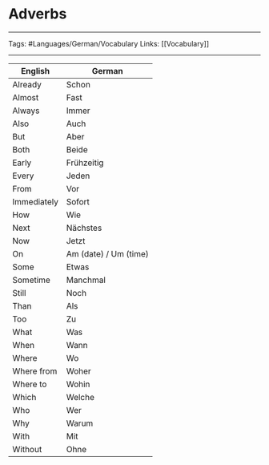 # Adverbs
___
Tags: #Languages/German/Vocabulary 
Links: [[Vocabulary]]
___
English | German
------------ | ------------
Already | Schon
Almost | Fast
Always | Immer
Also | Auch
But | Aber
Both | Beide
Early | Frühzeitig
Every | Jeden
From | Vor
Immediately | Sofort
How | Wie
Next | Nächstes
Now | Jetzt
On | Am (date) / Um (time)
Some | Etwas
Sometime | Manchmal
Still | Noch
Than | Als
Too | Zu
What | Was
When | Wann
Where | Wo
Where from | Woher
Where to | Wohin
Which | Welche
Who | Wer
Why | Warum
With | Mit
Without | Ohne